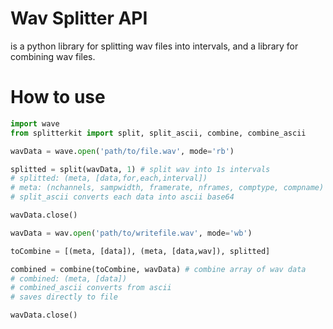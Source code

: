 # Wav Splitter API

is a python library for splitting wav files into intervals, and a library for combining wav files.

# How to use

```Python
import wave
from splitterkit import split, split_ascii, combine, combine_ascii

wavData = wave.open('path/to/file.wav', mode='rb')

splitted = split(wavData, 1) # split wav into 1s intervals
# splitted: (meta, [data,for,each,interval])
# meta: (nchannels, sampwidth, framerate, nframes, comptype, compname)
# split_ascii converts each data into ascii base64

wavData.close()

wavData = wav.open('path/to/writefile.wav', mode='wb')

toCombine = [(meta, [data]), (meta, [data,wav]), splitted]

combined = combine(toCombine, wavData) # combine array of wav data
# combined: (meta, [data])
# combined_ascii converts from ascii
# saves directly to file

wavData.close()
```
